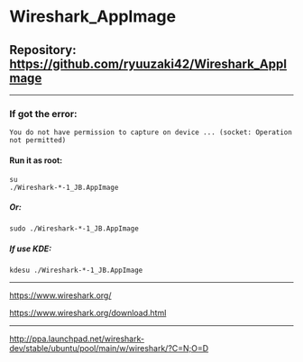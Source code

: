 
# Wireshark_AppImage

## Repository: https://github.com/ryuuzaki42/Wireshark_AppImage

---
### If got the error:
    You do not have permission to capture on device ... (socket: Operation not permitted)

#### Run it as root:
    su
    ./Wireshark-*-1_JB.AppImage

##### Or:
    sudo ./Wireshark-*-1_JB.AppImage

##### If use KDE:
    kdesu ./Wireshark-*-1_JB.AppImage

---
https://www.wireshark.org/

https://www.wireshark.org/download.html

---
http://ppa.launchpad.net/wireshark-dev/stable/ubuntu/pool/main/w/wireshark/?C=N;O=D
